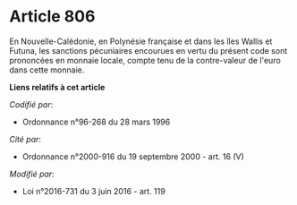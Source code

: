 # Article 806

En Nouvelle-Calédonie, en Polynésie française et dans les îles Wallis et Futuna, les sanctions pécuniaires encourues en vertu
du présent code sont prononcées en monnaie locale, compte tenu de la contre-valeur de l'euro dans cette monnaie.

**Liens relatifs à cet article**

_Codifié par_:

  - Ordonnance n°96-268 du 28 mars 1996

_Cité par_:

  - Ordonnance n°2000-916 du 19 septembre 2000 - art. 16 (V)

_Modifié par_:

  - Loi n°2016-731 du 3 juin 2016 - art. 119

